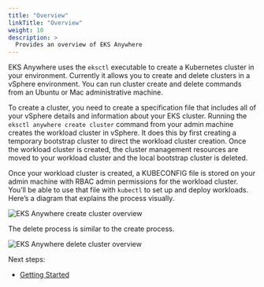 ```yaml
---
title: "Overview"
linkTitle: "Overview"
weight: 10
description: >
  Provides an overview of EKS Anywhere
---
```


EKS Anywhere uses the `eksctl` executable to create a Kubernetes cluster in your environment.
Currently it allows you to create and delete clusters in a vSphere environment.
You can run cluster create and delete commands from an Ubuntu or Mac administrative machine.

To create a cluster, you need to create a specification file that includes all of your vSphere details and information about your EKS cluster.
Running the `eksctl anywhere create cluster` command from your admin machine creates the workload cluster in vSphere.
It does this by first creating a temporary bootstrap cluster to direct the workload cluster creation.
Once the workload cluster is created, the cluster management resources are moved to your workload cluster and the local bootstrap cluster is deleted.

Once your workload cluster is created, a KUBECONFIG file is stored on your admin machine with RBAC admin permissions for the workload cluster.
You’ll be able to use that file with `kubectl` to set up and deploy workloads.
Here’s a diagram that explains the process visually.

![EKS Anywhere create cluster overview](/images/eks-a_create_cluster.png)

The delete process is similar to the create process.

![EKS Anywhere delete cluster overview](/images/eks-a_delete_cluster.png)


Next steps:
* [Getting Started](/docs/getting-started/)
